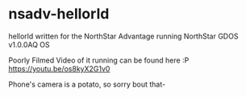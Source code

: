 # nsadv-hellorld
hellorld written for the NorthStar Advantage running NorthStar GDOS v1.0.0AQ OS

Poorly Filmed Video of it running can be found here :P
<https://youtu.be/os8kyX2G1v0>

Phone's camera is a potato, so sorry bout that-
